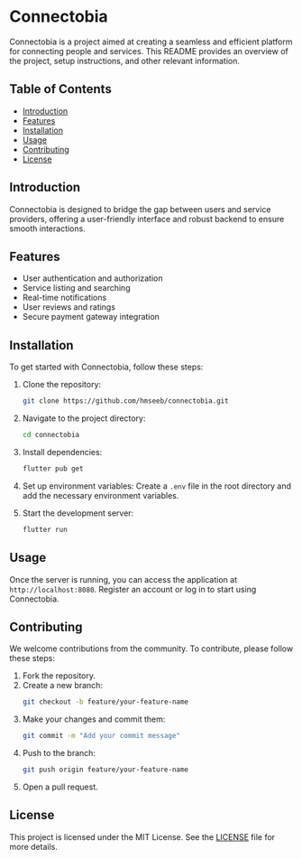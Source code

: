# Connectobia

Connectobia is a project aimed at creating a seamless and efficient platform for connecting people and services. This README provides an overview of the project, setup instructions, and other relevant information.

## Table of Contents
- [Introduction](#introduction)
- [Features](#features)
- [Installation](#installation)
- [Usage](#usage)
- [Contributing](#contributing)
- [License](#license)

## Introduction
Connectobia is designed to bridge the gap between users and service providers, offering a user-friendly interface and robust backend to ensure smooth interactions.

## Features
- User authentication and authorization
- Service listing and searching
- Real-time notifications
- User reviews and ratings
- Secure payment gateway integration

## Installation
To get started with Connectobia, follow these steps:

1. Clone the repository:
    ```bash
    git clone https://github.com/hmseeb/connectobia.git
    ```
2. Navigate to the project directory:
    ```bash
    cd connectobia
    ```
3. Install dependencies:
    ```bash
    flutter pub get
    ```
4. Set up environment variables:
    Create a `.env` file in the root directory and add the necessary environment variables.

5. Start the development server:
    ```bash
    flutter run
    ```

## Usage
Once the server is running, you can access the application at `http://localhost:8080`. Register an account or log in to start using Connectobia.

## Contributing
We welcome contributions from the community. To contribute, please follow these steps:

1. Fork the repository.
2. Create a new branch:
    ```bash
    git checkout -b feature/your-feature-name
    ```
3. Make your changes and commit them:
    ```bash
    git commit -m "Add your commit message"
    ```
4. Push to the branch:
    ```bash
    git push origin feature/your-feature-name
    ```
5. Open a pull request.

## License
This project is licensed under the MIT License. See the [LICENSE](LICENSE) file for more details.
